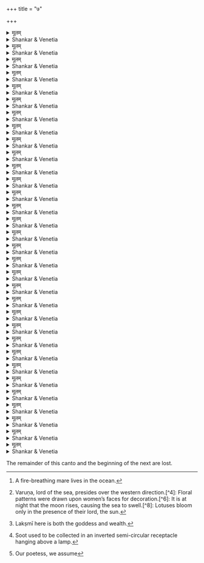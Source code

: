 +++
title = "७"

+++
<details><summary>मूलम्</summary>

अथ कम्पनरेन्द्रसुभ्रुवां  
मुखपद्मान्यनुहार्य पङ्कजैः ।  
अपराधभियेव भानुमा-  
नपरक्ष्माधरकन्दरामगात् ॥ 
</details>

<details><summary>Shankar & Venetia</summary>

At that point the sun,  
as if filled with terror  
at the crime he had committed  
in trying to make lotuses as radiant  
as the lotus-faces of the King’s wives,  
scurried to a cave  
buried deep in the setting mountain.
1
</details>



<details><summary>मूलम्</summary>

परिचूषितदीप्तिरम्बुजैः  
पुनरूष्माणमिवाप्तुमौर्वतः ।  
रयवल्गितवाहनो रविः  
पयसां राशिमवाप पश्चिमम् ॥ 
</details>


<details><summary>Shankar & Venetia</summary>

Sucked clean of energy by lotuses,  
swiftly sank the sun into the western sea,  
chariot reverberating as he raced downwards,  
seemingly to replenish his heat from the fire in the deep.[^1]
2

[^1]: A fire-breathing mare lives in the ocean.


</details>



<details><summary>मूलम्</summary>

तरणेररुणीकृताः करै-  
र्वरुणस्त्रैणकपोलभित्तयः ।  
मदलोहिनिकामुपावहन्  
मदिरास्वादनमन्तराप्यहो ॥ 
</details>

<details><summary>Shankar & Venetia</summary>

The full cheeks of Varuṇa’s wives,  
reddened by the rays of the setting sun,  
took on the rosy flush of wine  
though they had not  
touched a drop.[^2]
3

[^2]: Varuṇa, lord of the sea, presides over the western direction.[^4]: Floral patterns were drawn upon women’s faces for decoration.[^6]: It is at night that the moon rises, causing the sea to swell.[^8]: Lotuses bloom only in the presence of their lord, the sun.

</details>



<details><summary>मूलम्</summary>

प्रथमां हरितं प्रभाकरो  
विरहय्यात्मनि तापमाप यम् ।  
अपरामुपगम्य तं जहौ  
हृदयं कः खलु वेत्ति रागिणाम् ॥ 
</details>

<details><summary>Shankar & Venetia</summary>

The scorching torment the sun suffered  
in parting from his first lover, the East,  
vanished in the arms of the next, the West.  
Who can fathom the hearts of those red-hot with passion?
4
</details>



<details><summary>मूलम्</summary>

प्रतिबिम्बपरम्पराम्बुधौ  
पवनोद्धूततरङ्गसङ्गिनी ।  
नभसोऽवतरिष्यतो रवे-  
र्मणिसोपानधियं व्यभावयत् ॥ 
</details>

<details><summary>Shankar & Venetia</summary>

The sun’s reflection,  
repeated over and over  
upon the wave-scored surface of the wind-stirred sea,  
looked like a ruby staircase  
readied for him to descend from the heavens.
5
</details>



<details><summary>मूलम्</summary>

उदधौ पतितस्य भास्वतः  
कतिभिश्चित् किरणैः खवर्तिभिः ।  
उदपाद्यत कालकुञ्जरो-  
द्दलिताहर्द्रुमशाखिकाभ्रमः ॥ 
</details>

<details><summary>Shankar & Venetia</summary>

As the sun plunged into the ocean,  
the few sunbeams still suspended in the sky  
seemed to be the strewn branches  
torn from the tree of day  
by the tusker of Time.
6
</details>



<details><summary>मूलम्</summary>

गतदीप्ति गभस्तिमालिनो  
विलुठद्वीचिषु बिम्बमम्बुधेः ।  
शफराः पलखण्डशङ्क‍या  
रसनाभिर्लिलिहुर्मुहुर्मुहुः ॥ 
</details>


<details><summary>Shankar & Venetia</summary>

As the ray-rich sun’s radiance-robbed disc  
wobbled from wave to wave,  
fish fancied it a piece of meat,  
licking at it with flicking tongues.
7
</details>



<details><summary>मूलम्</summary>

घटमानदलाररीपुटं  
नलिनं मन्दिरमिन्दिरास्पदम् ।  
परिपालयति स्म निक्वणन्  
परितो यामिकवन्मधुव्रतः ॥ 
</details>

<details><summary>Shankar & Venetia</summary>

Whistling all the while,  
the bee,  
like a sentry on night-watch,  
patrolled the lotus flower –  
the tower which was Lakṣmī’s bower[^3]–  
as each petal-door was pulled to.
8

[^3]: Lakṣmī here is both the goddess and wealth.


</details>



<details><summary>मूलम्</summary>

अधिपङ्कजकोशमादधे  
बहिरालीनमधुव्रतच्छलात् ।  
मधुसौरभरक्षणोत्सुका  
दिनलक्ष्मीरिव लक्ष्म जातुषम् ॥ 
</details>

<details><summary>Shankar & Venetia</summary>

The day herself  
seemed to place upon the lotus bud –  
a casket in which she was anxious  
to keep both nectar and scent safe –  
a lac-dark seal in the bee clinging to its edge.
9
</details>



<details><summary>मूलम्</summary>

दिनवेषमपास्य यामिनी-  
वपुषा कालनटस्य नृत्यतः ।  
ददृशे जगता पितृप्रसू-  
र्दिवि नेपथ्यपटीव पाटला ॥ 
</details>

<details><summary>Shankar & Venetia</summary>

To those on earth  
the glow of the evening sky  
seemed to be the crimson curtain  
drawn during the dance of the actor Time,  
as he changed from playing day  
to assume the role of night.
10
</details>



<details><summary>मूलम्</summary>

वियति व्यरुचन् पयोधराः  
स्फुटसन्ध्यापरिपाटलत्विषः ।  
अचिरावतरद्विभावरी-  
पदलाक्षापटलानुकारिणः ॥ 
</details>

<details><summary>Shankar & Venetia</summary>

In the sky shone the clouds,  
dyed a deep red by the twilight,  
as if freshly stained  
by a procession of lac-pink footprints  
as the dark dame, night, descended.
11
</details>



<details><summary>मूलम्</summary>

उदियाय ततो दिगङ्गना-  
श्रवणाकल्पतमालपल्लवः ।  
रजनीमुखपत्रलेखिका-  
रचनारङ्कुमदस्तमोऽङ्कुरः ॥ 
</details>

<details><summary>Shankar & Venetia</summary>

Then arose a sliver of darkness –   
a *tamāla* leaf earring  
for the ladies of the directions;  
a decorative design  
in musk-drawn lines  
upon the face of the evening sky[^4].
12
</details>



<details><summary>मूलम्</summary>

नयनानि जनस्य तत्क्षणा-  
न्निरुणद्धि स्म निरन्तरं तमः ।  
रविदीपभृताभ्रकर्पर-  
च्युतकालाञ्जनपुञ्जमेचकम् ॥ 
</details>

<details><summary>Shankar & Venetia</summary>

In a moment,  
solid darkness shrouded people’s sight –  
a darkened mass of blackened soot  
falling from the dome of the sky  
where it had collected  
as the lamp of the sun below it burnt.[^5]
13

[^5]: Soot used to be collected in an inverted semi-circular receptacle hanging above a lamp.


</details>



<details><summary>मूलम्</summary>

तदमंसत मांसलं तम-  
स्तनुतारागणबिन्दुजालकम् ।  
दिवसात्ययचण्डताण्डव-  
च्युतमीशस्य गजाजिनं जनाः ॥ 
</details>


<details><summary>Shankar & Venetia</summary>

People deemed the dense darkness,  
dotted with a legion of slender stars,  
to be the fresh-flayed elephant hide  
fallen from Śiva’s shoulders  
as round and round he went in his vehement *tāṇḍava*  
at day’s end.
14
</details>



<details><summary>मूलम्</summary>

अवपत् किमु कालकर्षक-  
स्तिमिराम्भःकलुषे नभस्तले ।  
विमलामुडुबीजमण्डलीं  
नवचन्द्रातपसस्यसिद्ध‍ये ॥ 
</details>

<details><summary>Shankar & Venetia</summary>

Has the tiller Time  
sown upon the surface of the sky –  
watered with darkness to a rich, black mud –  
a patch of pristine seed-stars  
to cultivate a crop of fresh moonlight?
15
</details>



<details><summary>मूलम्</summary>

अहरत्ययरागपल्लव-  
स्तमसा कन्दलितो नभस्तरुः ।  
सृजति स्म निरन्तरं हरि-  
द्विटपैस्तारककोरकावलिम् ॥ 
</details>

<details><summary>Shankar & Venetia</summary>

The sky was a tree:  
the new shoots were the red streaks of the dying day,  
the thick foliage they grew into was the darkness,  
and at length the tree’s branches,  
the directions,  
began to burst into an unceasing series of flower-stars.
16
</details>



<details><summary>मूलम्</summary>

अगमन्नभिसारिकाः प्रिया-  
ननुरागाञ्जनरञ्जितेक्षणाः ।  
अभिनत्तिमिरेऽपि ताः पुनः  
श्वसितेनैव सुगन्धिना जनः ॥ 
</details>

<details><summary>Shankar & Venetia</summary>

Departed for their lovers’ houses  
*abhisārikās*, 
eyes lined with love’s magical *kajjala*.  
Revealed were they even in the darkness  
to wayfarers, by their breath so sweetly scented.
17
</details>



<details><summary>मूलम्</summary>

जननीमुपलभ्य यामिनी-  
मधिकस्नेहदशाभिवर्धिताः ।  
दिवसस्य लयं प्रपेदुषो  
गृहदीपा मुहुरर्भका इव ॥ 
</details>

<details><summary>Shankar & Venetia</summary>

Upon the demise of the day,  
the lamps in each house,  
his orphaned children as it were,  
turned to their mother the night  
and grew strong with the oil of love she lavished upon them.
18
</details>



<details><summary>मूलम्</summary>

तदनु क्षणदागमोल्लस-  
त्कलशाम्भोनिधिवीचिरोचिषः ।  
व्यरुचन् कतिचित् कराङ्कुराः  
शशिनः शातमखे दिशामुखे ॥ 
</details>


<details><summary>Shankar & Venetia</summary>

After that  
there shone in the East,  
where lives Lord Indra of many a sacrificial feast,  
a smattering of soft moonbeams  
pale as the whitened waves of the milky ocean  
surging in jubilance at the onset of the night[^6].
19
</details>



<details><summary>मूलम्</summary>

तरलालसतारकं मुखं  
कलयन्ती शरकाण्डपाण्डरम् ।  
विगलत्तिमिराम्बरा बभौ  
हरिदैन्द्री हरिणाङ्कगर्भिणी ॥ 
</details>

<details><summary>Shankar & Venetia</summary>

The Eastern zone,  
pregnant with the moon full grown,  
was resplendent:  
her star-eyes now glowing bright now growing dim  
her face the shade of a blade of *śara* grass,  
and her dress of darkness slipping off.
20
</details>



<details><summary>मूलम्</summary>

अथ किञ्चिददृश्यतैन्दवं  
वपुराद्रोदयरागलोहितम् ।  
बलशासनदिग्विलासिनी-  
मुखसिन्दूरललामकोमलम् ॥ 
</details>

<details><summary>Shankar & Venetia</summary>

Then the orb of the moon  
started to show itself,  
reddened to crimson by its recent rise,  
a delicate dot of *sindūra*  
on the face of the Eastern quarter,  
Indra’s beloved.
21
</details>



<details><summary>मूलम्</summary>

परिपिण्डितयावकारुणं  
प्रचकाशे हिमरश्मिमण्डलम् ।  
रचितं नवरक्तसन्ध्यकै-  
र्विजयच्छत्रमिवात्मजन्मनः ॥ 
</details>

<details><summary>Shankar & Venetia</summary>

Red as a rounded ball of lac,  
the lunar orb looked like  
a royal parasol  
wreathed with *raktasandhyakas* freshly blooming  
for the triumphant Kāma.
22
</details>



<details><summary>मूलम्</summary>

अथ कम्पनृपोऽपि कृत्यवित्  
कृतसन्ध्यासमयोचितक्रियः ।  
अवदत् सविधे स्थितां प्रियां   
भुवि गङ्गेत्यभिनन्दिताह्वयाम् ॥ 
</details>

<details><summary>Shankar & Venetia</summary>

King Kampa,  
after completing the customary *sandhyā* ceremony,  
conscientous as ever,  
then turned to speak to the wife he so loved,  
she who was known to the world as Gaṅgā[^7].
23

[^7]: Our poetess, we assume


</details>



<details><summary>मूलम्</summary>

कमलाक्षि कटाक्ष्यतामयं  
समयो वर्णनया रसार्द्रया ।  
जन एष वचस्तवामृतं  
श्रवसा पाययितुं कुतूहली ॥ 
</details>

<details><summary>Shankar & Venetia</summary>

‘My lotus-eyed love,  
pay homage to this hour  
with a description steeped in *rasa*.  
He that stands before you  
longs to drink in the *amṛta* of your words  
with his ears.’
24
</details>



<details><summary>मूलम्</summary>

इति सा दयितेन भाषिता  
दरनम्रं दधती मुखाम्बुजम् ।  
वदति स्म शनैः शुचिस्मिता  
सरसोदारपदां सरस्वतीम् ॥ 
</details>

<details><summary>Shankar & Venetia</summary>

Addressed thus by her lover,  
she lowered her lotus face a little,  
smiling shyly,  
and in measured cadence  
started to speak words to inspire wonder and wisdom.
25
</details>



<details><summary>मूलम्</summary>

स्वदमानसुगन्धिमारुतः  
प्रसरत्कोमलचन्द्रिकोदयः ।  
नृपचन्द्र निरीक्ष्यतामयं  
समयः पोषितपुष्पसायकः ॥ 
</details>

<details><summary>Shankar & Venetia</summary>

‘O moon among kings,  
how magical is this hour!  
Sweetly scented blows the breeze,  
velvety moonbeams wander all about  
and Love of the flower-shafts flourishes.
26
</details>



<details><summary>मूलम्</summary>

परिरभ्य दृढं चिरागतः  
प्रथमाशासुदृशां निशापतिः ।  
श्लथयत्ययमंशुभिर्नखै-  
स्तिमिरश्रेणिमयीं प्रवेणिकाम् ॥ 
</details>

<details><summary>Shankar & Venetia</summary>

‘See how the moon  
after a long absence  
clasps the lovely-eyed lady of the East  
in a tight embrace,  
and undoes her simply tied tresses –  
tangles of darkness –  
combing it through with the fingernails of his rays.
27
</details>



<details><summary>मूलम्</summary>

प्रथमाचलमौलिमुच्चकै-  
रधिरुह्याम्बरपात्रसम्भृतम् ।  
अयमंशुमृणालिकामुखै-  
स्तिमिरं चूषयतीव चन्द्रमाः ॥ 
</details>

<details><summary>Shankar & Venetia</summary>

‘Ascending the soaring summit of the rising mountain,  
the moon seems to suck up the darkness  
collected in the goblet of the sky  
with his rays as lotus-stalk straws.
28
</details>



<details><summary>मूलम्</summary>

अलिनीलमयस्तमोमयं  
प्रविलाप्योदयरागवह्निना ।  
कलयत्ययमोषधीश्वरः।  
कलधौतं शुचि कौमुदीमिषात् ॥ 
</details>

<details><summary>Shankar & Venetia</summary>

‘Master chemist that he is,  
the moon melts down the bee-black iron of darkness  
in the red-orange blaze of his rise  
forging pure silver  
formed in moonlight’s image.
29
</details>



<details><summary>मूलम्</summary>

मुहुरामृशदेव पद्मिनी-  
मपि रागी क्षणदाकरः करैः ।  
यदमुं प्रति नेयमुन्मुखी  
प्रभवत्यत्र पतिव्रतागुणः ॥ 
</details>

<details><summary>Shankar & Venetia</summary>

‘Flushed pink with desire,  
night after night  
the moon shrinks not from stroking even the lotus  
with rays as roving hands.  
Yet still she refuses so much as to look at him –  
what firm-founded fidelity![^8]
30
</details>



<details><summary>मूलम्</summary>

अलिविभ्रममन्तरेति य-  
न्न विधोस्तन्मृगलक्ष्म किन्त्वयम् ।  
पुरजिद्रथचक्रतार्जितो  
बहलः कज्जललेपकालिमा ॥ 
</details>

<details><summary>Shankar & Venetia</summary>

‘This deer etched within the moon –  
black as a bee –  
is no such thing.   
It is rather a dark mark  
from the grinding of the generously greased axel  
when the moon became a chariot wheel  
for Śiva, conqueror of Tripura.
31
</details>



<details><summary>मूलम्</summary>

मघवन्मणिभङ्गमेचकः  
शशिनि श्यामलिमा चकास्ति यः ।  
जनयत्ययमङ्कपालिका-  
प्रणयालीननिशीथिनीधियम् ॥ 
</details>

<details><summary>Shankar & Venetia</summary>

‘This deep blue darkness,  
shining like a shard of sapphire within the moon,  
makes you think  
night has melted into his loving embrace.’
32
</details>


<p class="it">
The remainder of this canto and the beginning of the next are lost.
</p>
